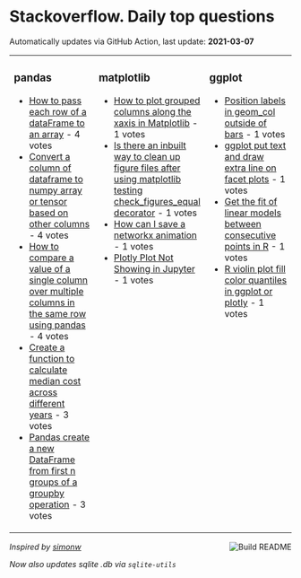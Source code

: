 # Stackoverflow. Daily top questions 

Automatically updates via GitHub Action, last update: **<!-- date starts -->2021-03-07<!-- date ends -->**


<table><tr><td valign="top" width="33%">

### pandas
<!-- pandas starts -->
* [How to pass each row of a dataFrame to an array](https://stackoverflow.com/questions/66518627/how-to-pass-each-row-of-a-dataframe-to-an-array) - 4 votes
* [Convert a column of dataframe to numpy array or tensor based on other columns](https://stackoverflow.com/questions/66514435/convert-a-column-of-dataframe-to-numpy-array-or-tensor-based-on-other-columns) - 4 votes
* [How to compare a value of a single column over multiple columns in the same row using pandas](https://stackoverflow.com/questions/66518363/how-to-compare-a-value-of-a-single-column-over-multiple-columns-in-the-same-row) - 4 votes
* [Create a function to calculate median cost across different years](https://stackoverflow.com/questions/66520019/create-a-function-to-calculate-median-cost-across-different-years) - 3 votes
* [Pandas  create a new DataFrame from first n groups of a groupby operation](https://stackoverflow.com/questions/66515787/pandas-create-a-new-dataframe-from-first-n-groups-of-a-groupby-operation) - 3 votes
<!-- pandas ends -->
</td><td valign="top" width="34%">


### matplotlib
<!-- matplotlib starts -->
* [How to plot grouped columns along the xaxis in Matplotlib](https://stackoverflow.com/questions/66519476/how-to-plot-grouped-columns-along-the-x-axis-in-matplotlib) - 1 votes
* [Is there an inbuilt way to clean up figure files after using matplotlib testing check_figures_equal decorator](https://stackoverflow.com/questions/66519585/is-there-an-in-built-way-to-clean-up-figure-files-after-using-matplotlib-testing) - 1 votes
* [How can I save a networkx animation](https://stackoverflow.com/questions/66519556/how-can-i-save-a-networkx-animation) - 1 votes
* [Plotly Plot Not Showing in Jupyter](https://stackoverflow.com/questions/66512506/plotly-plot-not-showing-in-jupyter) - 1 votes
<!-- matplotlib ends -->
</td><td valign="top" width="34%">


### ggplot
<!-- ggplot2 starts -->
* [Position labels in geom_col outside of bars](https://stackoverflow.com/questions/66520897/position-labels-in-geom-col-outside-of-bars) - 1 votes
* [ggplot put text and draw extra line on facet plots](https://stackoverflow.com/questions/66517445/ggplot-put-text-and-draw-extra-line-on-facet-plots) - 1 votes
* [Get the fit of linear models between consecutive points in R](https://stackoverflow.com/questions/66519699/get-the-fit-of-linear-models-between-consecutive-points-in-r) - 1 votes
* [R violin plot fill color quantiles in ggplot or plotly](https://stackoverflow.com/questions/66516307/r-violin-plot-fill-color-quantiles-in-ggplot-or-plotly) - 1 votes
<!-- ggplot2 ends -->
</td></tr></table>

<a href="https://github.com/hp0404/hp0404/actions"><img src="https://github.com/hp0404/hp0404/workflows/Build%20README/badge.svg" align="right" alt="Build README"></a> <p>*Inspired by  [simonw](https://github.com/simonw/simonw)*</p> <p> *Now also updates sqlite .db via `sqlite-utils`* </p>
